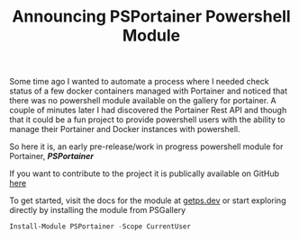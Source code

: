 ﻿---
slug: announcing-psportainer
title: Announcing PSPortainer Powershell Module
authors:
  - name: Hannes Palmquist
    title: Senior Consultant Cloud
    url: https://getps.dev/about
    image_url: https://getps.dev/img/Hannes_Profil_HighContrast.jpg
tags: [powershell,portainer,psportainer,rest,api,docker,module]
keywords: [powershell,portainer,psportainer,rest,api,docker,module]
description: Powershell module to interact with Portainer API
---

<div class="fb-share-button"
data-href="https://getps.dev/blog/announcing-psportainer"
data-layout="button"
data-size="small">
</div>

Some time ago I wanted to automate a process where I needed check status of a few docker containers managed with Portainer and noticed that there was no powershell module available on the gallery for portainer. A couple of minutes later I had discovered the Portainer Rest API and though that it could be a fun project to provide powershell users with the ability to manage their Portainer and Docker instances with powershell.

So here it is, an early pre-release/work in progress powershell module for Portainer, ***PSPortainer***

If you want to contribute to the project it is publically available on GitHub [here](https://github.com/hanpq/PSPortainer)

To get started, visit the docs for the module at [getps.dev](https://getps.dev/modules/PSPortainer/getstarted) or start exploring directly by installing the module from PSGallery

```powershell
Install-Module PSPortainer -Scope CurrentUser
```

<Comments />
